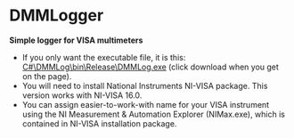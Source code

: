 # DMMLogger
**Simple logger for VISA multimeters**

- If you only want the executable file, it is this: [C#\DMMLog\bin\Release\DMMLog.exe](https://github.com/kaktus85/DMMLogger/blob/master/C%23/DMMLog/bin/Release/DMMLog.exe) (click download when you get on the page).
- You will need to install National Instruments NI-VISA package. This version works with NI-VISA 16.0.
- You can assign easier-to-work-with name for your VISA instrument using the NI Measurement & Automation Explorer (NIMax.exe), which is contained in NI-VISA installation package.
